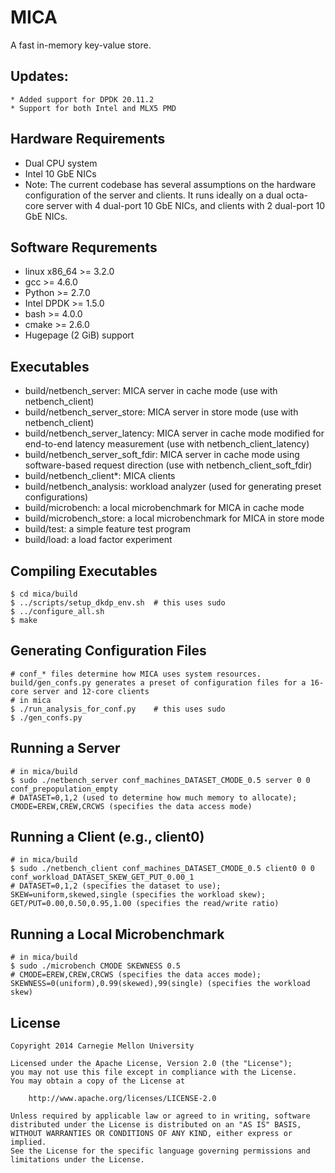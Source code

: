 MICA
====

A fast in-memory key-value store.

Updates:
--------

	* Added support for DPDK 20.11.2
	* Support for both Intel and MLX5 PMD


Hardware Requirements
---------------------

 * Dual CPU system
 * Intel 10 GbE NICs
 * Note: The current codebase has several assumptions on the hardware configuration of the server and clients.
         It runs ideally on a dual octa-core server with 4 dual-port 10 GbE NICs, and clients with 2 dual-port 10 GbE NICs.


Software Requrements
--------------------

 * linux x86_64 >= 3.2.0
 * gcc >= 4.6.0
 * Python >= 2.7.0
 * Intel DPDK >= 1.5.0
 * bash >= 4.0.0
 * cmake >= 2.6.0
 * Hugepage (2 GiB) support


Executables
-----------

 * build/netbench_server: MICA server in cache mode (use with netbench_client)
 * build/netbench_server_store: MICA server in store mode (use with netbench_client)
 * build/netbench_server_latency: MICA server in cache mode modified for end-to-end latency measurement (use with netbench_client_latency)
 * build/netbench_server_soft_fdir: MICA server in cache mode using software-based request direction (use with netbench_client_soft_fdir)
 * build/netbench_client*: MICA clients
 * build/netbench_analysis: workload analyzer (used for generating preset configurations)
 * build/microbench: a local microbenchmark for MICA in cache mode
 * build/microbench_store: a local microbenchmark for MICA in store mode
 * build/test: a simple feature test program
 * build/load: a load factor experiment


Compiling Executables
---------------------

	$ cd mica/build
	$ ../scripts/setup_dkdp_env.sh	# this uses sudo
	$ ../configure_all.sh
	$ make


Generating Configuration Files
------------------------------

	# conf_* files determine how MICA uses system resources. build/gen_confs.py generates a preset of configuration files for a 16-core server and 12-core clients
	# in mica
	$ ./run_analysis_for_conf.py	# this uses sudo
	$ ./gen_confs.py


Running a Server
----------------

	# in mica/build
	$ sudo ./netbench_server conf_machines_DATASET_CMODE_0.5 server 0 0 conf_prepopulation_empty
	# DATASET=0,1,2 (used to determine how much memory to allocate); CMODE=EREW,CREW,CRCWS (specifies the data access mode)


Running a Client (e.g., client0)
--------------------------------

	# in mica/build
	$ sudo ./netbench_client conf_machines_DATASET_CMODE_0.5 client0 0 0 conf_workload_DATASET_SKEW_GET_PUT_0.00_1
	# DATASET=0,1,2 (specifies the dataset to use); SKEW=uniform,skewed,single (specifies the workload skew); GET/PUT=0.00,0.50,0.95,1.00 (specifies the read/write ratio)


Running a Local Microbenchmark
------------------------------

	# in mica/build
	$ sudo ./microbench CMODE SKEWNESS 0.5
	# CMODE=EREW,CREW,CRCWS (specifies the data acces mode); SKEWNESS=0(uniform),0.99(skewed),99(single) (specifies the workload skew)


License
-------

	Copyright 2014 Carnegie Mellon University

	Licensed under the Apache License, Version 2.0 (the "License");
	you may not use this file except in compliance with the License.
	You may obtain a copy of the License at

	    http://www.apache.org/licenses/LICENSE-2.0

	Unless required by applicable law or agreed to in writing, software
	distributed under the License is distributed on an "AS IS" BASIS,
	WITHOUT WARRANTIES OR CONDITIONS OF ANY KIND, either express or implied.
	See the License for the specific language governing permissions and
	limitations under the License.

